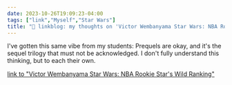 ```yaml
---
date: 2023-10-26T19:09:23-04:00
tags: ["link","Myself","Star Wars"]
title: "🔗 linkblog: my thoughts on 'Victor Wembanyama Star Wars: NBA Rookie Star's Wild Ranking'"
---
```

I've gotten this same vibe from my students: Prequels are okay, and it's the sequel trilogy that must not be acknowledged. I don't fully understand this thinking, but to each their own.

[link to "Victor Wembanyama Star Wars: NBA Rookie Star's Wild Ranking"](https://gizmodo.com/victor-wembanyama-star-wars-ranking-sith-clone-empire-1850964515)